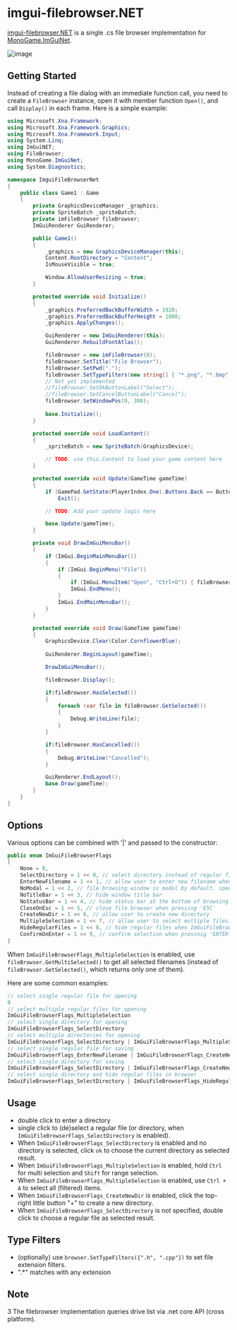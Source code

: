 # imgui-filebrowser.NET

[imgui-filebrowser.NET](https://github.com/tommybear/imgui-filebrowser.NET) is a single .cs file browser implementation for [MonoGame.ImGuiNet](https://github.com/Mezo-hx/MonoGame.ImGuiNet).

![image](https://github.com/tommybear/imgui-filebrowser.NET/assets/1712535/ffd7ed68-bd9c-4744-beba-999db306501b)


## Getting Started

Instead of creating a file dialog with an immediate function call, you need to create a `FileBrowser` instance, open it with member function `Open()`, and call `Display()` in each frame. Here is a simple example:

```cs
using Microsoft.Xna.Framework;
using Microsoft.Xna.Framework.Graphics;
using Microsoft.Xna.Framework.Input;
using System.Linq;
using ImGuiNET;
using FileBrowser;
using MonoGame.ImGuiNet;
using System.Diagnostics;

namespace ImguiFileBrowserNet
{
    public class Game1 : Game
    {
        private GraphicsDeviceManager _graphics;
        private SpriteBatch _spriteBatch;
        private imFileBrowser fileBrowser;
        ImGuiRenderer GuiRenderer;

        public Game1()
        {
            _graphics = new GraphicsDeviceManager(this);
            Content.RootDirectory = "Content";
            IsMouseVisible = true;

            Window.AllowUserResizing = true;
        }

        protected override void Initialize()
        {
            _graphics.PreferredBackBufferWidth = 1920;
            _graphics.PreferredBackBufferHeight = 1080;
            _graphics.ApplyChanges();

            GuiRenderer = new ImGuiRenderer(this);
            GuiRenderer.RebuildFontAtlas();

            fileBrowser = new imFileBrowser(0);
            fileBrowser.SetTitle("File Browser");
            fileBrowser.SetPwd(".");
            fileBrowser.SetTypeFilters(new string[] { "*.png", "*.bmp", "*.*" }.ToList<string>());
            // Not yet implemented
            //fileBrowser.SetOkButtonLabel("Select");
            //fileBrowser.SetCancelButtonLabel("Cancel");
            fileBrowser.SetWindowPos(0, 300);
            
            base.Initialize();
        }

        protected override void LoadContent()
        {
            _spriteBatch = new SpriteBatch(GraphicsDevice);

            // TODO: use this.Content to load your game content here
        }

        protected override void Update(GameTime gameTime)
        {
            if (GamePad.GetState(PlayerIndex.One).Buttons.Back == ButtonState.Pressed || Keyboard.GetState().IsKeyDown(Keys.Escape))
                Exit();

            // TODO: Add your update logic here

            base.Update(gameTime);
        }

        private void DrawImGuiMenuBar()
        {
            if (ImGui.BeginMainMenuBar())
            {
                if (ImGui.BeginMenu("File"))
                {
                    if (ImGui.MenuItem("Open", "Ctrl+O")) { fileBrowser.Open(); }
                    ImGui.EndMenu();
                }
                ImGui.EndMainMenuBar();
            }
        }

        protected override void Draw(GameTime gameTime)
        {
            GraphicsDevice.Clear(Color.CornflowerBlue);
            
            GuiRenderer.BeginLayout(gameTime);

            DrawImGuiMenuBar();

            fileBrowser.Display();

            if(fileBrowser.HasSelected())
            {
                foreach (var file in fileBrowser.GetSelected())
                {
                    Debug.WriteLine(file);
                }
            }

            if(fileBrowser.HasCancelled())
            {
                Debug.WriteLine("Cancelled");
            }

            GuiRenderer.EndLayout();
            base.Draw(gameTime);
        }
    }
}
```

## Options

Various options can be combined with '|' and passed to the constructor:

```cs
public enum ImGuiFileBrowserFlags
{
    None = 0,
    SelectDirectory = 1 << 0, // select directory instead of regular file
    EnterNewFilename = 1 << 1, // allow user to enter new filename when selecting regular file
    NoModal = 1 << 2, // file browsing window is modal by default. specify this to use a popup window
    NoTitleBar = 1 << 3, // hide window title bar
    NoStatusBar = 1 << 4, // hide status bar at the bottom of browsing window
    CloseOnEsc = 1 << 5, // close file browser when pressing 'ESC'
    CreateNewDir = 1 << 6, // allow user to create new directory
    MultipleSelection = 1 << 7, // allow user to select multiple files. this will hide ImGuiFileBrowserFlags_EnterNewFilename
    HideRegularFiles = 1 << 8, // hide regular files when ImGuiFileBrowserFlags_SelectDirectory is enabled
    ConfirmOnEnter = 1 << 9, // confirm selection when pressnig 'ENTER'
}
```

When `ImGuiFileBrowserFlags_MultipleSelection` is enabled, use `fileBrowser.GetMultiSelected()` to get all selected filenames (instead of `fileBrowser.GetSelected()`, which returns only one of them).

Here are some common examples:

```cs
// select single regular file for opening
0
// select multiple regular files for opening
ImGuiFileBrowserFlags_MultipleSelection
// select single directory for opening
ImGuiFileBrowserFlags_SelectDirectory
// select multiple directories for opening
ImGuiFileBrowserFlags_SelectDirectory | ImGuiFileBrowserFlags_MultipleSelection
// select single regular file for saving
ImGuiFileBrowserFlags_EnterNewFilename | ImGuiFileBrowserFlags_CreateNewDir
// select single directory for saving
ImGuiFileBrowserFlags_SelectDirectory | ImGuiFileBrowserFlags_CreateNewDir
// select single directory and hide regular files in browser
ImGuiFileBrowserFlags_SelectDirectory | ImGuiFileBrowserFlags_HideRegularFiles
```

## Usage

* double click to enter a directory
* single click to (de)select a regular file (or directory, when `ImGuiFileBrowserFlags_SelectDirectory` is enabled).
*  When `ImGuiFileBrowserFlags_SelectDirectory` is enabled and no directory is selected, click `ok` to choose the current directory as selected result.
*  When `ImGuiFileBrowserFlags_MultipleSelection` is enabled, hold  `Ctrl` for multi selection and `Shift` for range selection.  
*  When `ImGuiFileBrowserFlags_MultipleSelection` is enabled, use `Ctrl + A` to select all (filtered) items.
*  When `ImGuiFileBrowserFlags_CreateNewDir` is enabled, click the top-right little button "+" to create a new directory.
*  When `ImGuiFileBrowserFlags_SelectDirectory` is not specified,  double click to choose a regular file as selected result.

## Type Filters

* (optionally) use `browser.SetTypeFilters({".h", ".cpp"})` to set file extension filters.
* ".*" matches with any extension

## Note
3
The filebrowser implementation queries drive list via .net core API (cross platform).

